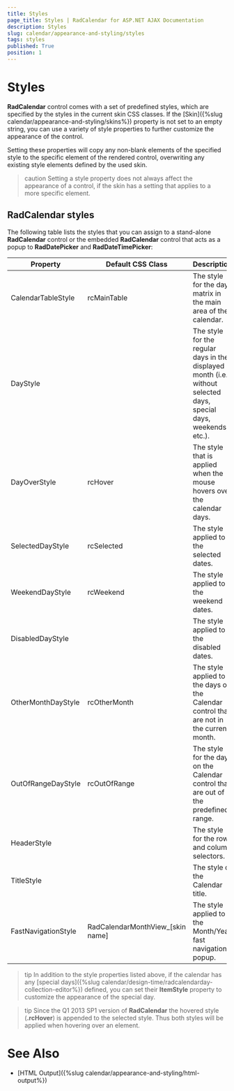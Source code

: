 ```yaml
---
title: Styles
page_title: Styles | RadCalendar for ASP.NET AJAX Documentation
description: Styles
slug: calendar/appearance-and-styling/styles
tags: styles
published: True
position: 1
---
```


# Styles



**RadCalendar** control comes with a set of predefined styles, which are specified by the styles in the current skin CSS classes. If the [Skin]({%slug calendar/appearance-and-styling/skins%}) property is not set to an empty string, you can use a variety of style properties to further customize the appearance of the control.

Setting these properties will copy any non-blank elements of the specified style to the specific element of the rendered control, overwriting any existing style elements defined by the used skin.

>caution 
Setting a style property does not always affect the appearance of a control, if the skin has a setting that applies to a more specific element.
>


## RadCalendar styles

The following table lists the styles that you can assign to a stand-alone **RadCalendar** control or the embedded **RadCalendar** control that acts as a popup to **RadDatePicker** and **RadDateTimePicker**:


| Property | Default CSS Class | Description |
| ------ | ------ | ------ |
|CalendarTableStyle|rcMainTable|The style for the day matrix in the main area of the calendar.|
|DayStyle||The style for the regular days in the displayed month (i.e. without selected days, special days, weekends, etc.).|
|DayOverStyle|rcHover|The style that is applied when the mouse hovers over the calendar days.|
|SelectedDayStyle|rcSelected|The style applied to the selected dates.|
|WeekendDayStyle|rcWeekend|The style applied to the weekend dates.|
|DisabledDayStyle||The style applied to the disabled dates.|
|OtherMonthDayStyle|rcOtherMonth|The style applied to the days on the Calendar control that are not in the current month.|
|OutOfRangeDayStyle|rcOutOfRange|The style for the days on the Calendar control that are out of the predefined range.|
|HeaderStyle||The style for the row and column selectors.|
|TitleStyle||The style of the Calendar title.|
|FastNavigationStyle|RadCalendarMonthView_[skin name]|The style applied to the Month/Year fast navigation popup.|

>tip 
In addition to the style properties listed above, if the calendar has any [special days]({%slug calendar/design-time/radcalendarday-collection-editor%}) defined, you can set their **ItemStyle** property to customize the appearance of the special day.
>



>tip 
Since the Q1 2013 SP1 version of **RadCalendar** the hovered style (**.rcHover**) is appended to the selected style. Thus both styles will be applied when hovering over an element.
>




# See Also

 * [HTML Output]({%slug calendar/appearance-and-styling/html-output%})
